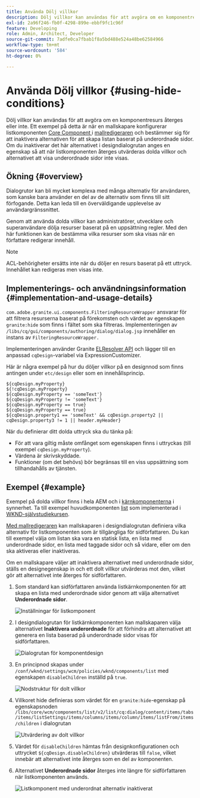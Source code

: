 ```yaml
---
title: Använda Dölj villkor
description: Dölj villkor kan användas för att avgöra om en komponentresurs återges eller inte.
exl-id: 2a96f246-fb0f-4298-899e-ebbf9fc1c96f
feature: Developing
role: Admin, Architect, Developer
source-git-commit: 7adfe0ca7fbab1f8a5bd488e524a48be62584966
workflow-type: tm+mt
source-wordcount: '584'
ht-degree: 0%

---
```


# Använda Dölj villkor {#using-hide-conditions}

Dölj villkor kan användas för att avgöra om en komponentresurs återges eller inte. Ett exempel på detta är när en mallskapare konfigurerar listkomponenten [Core Component ](https://experienceleague.adobe.com/docs/experience-manager-core-components/using/components/list.html) i [mallredigeraren](/help/sites-cloud/authoring/page-editor/templates.md) och bestämmer sig för att inaktivera alternativen för att skapa listan baserat på underordnade sidor. Om du inaktiverar det här alternativet i designdialogrutan anges en egenskap så att när listkomponenten återges utvärderas dolda villkor och alternativet att visa underordnade sidor inte visas.

## Ökning {#overview}

Dialogrutor kan bli mycket komplexa med många alternativ för användaren, som kanske bara använder en del av de alternativ som finns till sitt förfogande. Detta kan leda till en överväldigande upplevelse av användargränssnittet.

Genom att använda dolda villkor kan administratörer, utvecklare och superanvändare dölja resurser baserat på en uppsättning regler. Med den här funktionen kan de bestämma vilka resurser som ska visas när en författare redigerar innehåll.

>[!NOTE]
>
>ACL-behörigheter ersätts inte när du döljer en resurs baserat på ett uttryck. Innehållet kan redigeras men visas inte.

## Implementerings- och användningsinformation {#implementation-and-usage-details}

`com.adobe.granite.ui.components.FilteringResourceWrapper` ansvarar för att filtrera resurserna baserat på förekomsten och värdet av egenskapen `granite:hide` som finns i fältet som ska filtreras. Implementeringen av `/libs/cq/gui/components/authoring/dialog/dialog.jsp` innehåller en instans av `FilteringResourceWrapper.`

Implementeringen använder Granite [ELResolver API](https://helpx.adobe.com/experience-manager/6-5/sites/developing/using/reference-materials/granite-ui/api/jcr_root/libs/granite/ui/docs/server/el.html) och lägger till en anpassad `cqDesign`-variabel via ExpressionCustomizer.

Här är några exempel på hur du döljer villkor på en designnod som finns antingen under `etc/design` eller som en innehållsprincip.

```
${cqDesign.myProperty}
${!cqDesign.myProperty}
${cqDesign.myProperty == 'someText'}
${cqDesign.myProperty != 'someText'}
${cqDesign.myProperty == true}
${cqDesign.myProperty == true}
${cqDesign.property1 == 'someText' && cqDesign.property2 || cqDesign.property3 != 1 || header.myHeader}
```

När du definierar ditt dolda uttryck ska du tänka på:

* För att vara giltig måste omfånget som egenskapen finns i uttryckas (till exempel `cqDesign.myProperty`).
* Värdena är skrivskyddade.
* Funktioner (om det behövs) bör begränsas till en viss uppsättning som tillhandahålls av tjänsten.

## Exempel {#example}

Exempel på dolda villkor finns i hela AEM och i [kärnkomponenterna](https://experienceleague.adobe.com/docs/experience-manager-core-components/using/introduction.html) i synnerhet. Ta till exempel huvudkomponenten [list](https://experienceleague.adobe.com/docs/experience-manager-core-components/using/components/list.html) som implementerad i [WKND-självstudiekursen](/help/implementing/developing/introduction/develop-wknd-tutorial.md).

[Med mallredigeraren](/help/sites-cloud/authoring/page-editor/templates.md) kan mallskaparen i designdialogrutan definiera vilka alternativ för listkomponenten som är tillgängliga för sidförfattaren. Du kan till exempel välja om listan ska vara en statisk lista, en lista med underordnade sidor, en lista med taggade sidor och så vidare, eller om den ska aktiveras eller inaktiveras.

Om en mallskapare väljer att inaktivera alternativet med underordnade sidor, ställs en designegenskap in och ett dolt villkor utvärderas mot den, vilket gör att alternativet inte återges för sidförfattaren.

1. Som standard kan sidförfattaren använda listkärnkomponenten för att skapa en lista med underordnade sidor genom att välja alternativet **Underordnade sidor**.

   ![Inställningar för listkomponent](assets/hide-conditions-list-settings.png)

1. I designdialogrutan för listkärnkomponenten kan mallskaparen välja alternativet **Inaktivera underordnade** för att förhindra att alternativet att generera en lista baserad på underordnade sidor visas för sidförfattaren.

   ![Dialogrutan för komponentdesign](assets/hide-conditions-list-design.png)

1. En principnod skapas under `/conf/wknd/settings/wcm/policies/wknd/components/list` med egenskapen `disableChildren` inställd på `true`.

   ![Nodstruktur för dolt villkor](assets/hide-conditions-node-structure.png)

1. Villkoret hide definieras som värdet för en `granite:hide`-egenskap på egenskapsnoden `/libs/core/wcm/components/list/v2/list/cq:dialog/content/items/tabs/items/listSettings/items/columns/items/column/items/listFrom/items/children` i dialogrutan

   ![Utvärdering av dolt villkor](assets/hide-conditions-evaluation.png)

1. Värdet för `disableChildren` hämtas från designkonfigurationen och uttrycket `${cqDesign.disableChildren}` utvärderas till `false`, vilket innebär att alternativet inte återges som en del av komponenten.

1. Alternativet **Underordnade sidor** återges inte längre för sidförfattaren när listkomponenten används.

   ![Listkomponent med underordnat alternativ inaktiverat](assets/hide-conditions-child-disabled.png)
